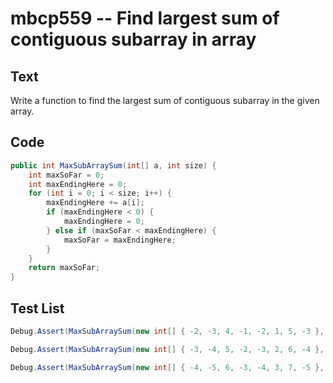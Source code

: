 # mbcp559 -- Find largest sum of contiguous subarray in array

## Text

Write a function to find the largest sum of contiguous subarray in the given array.

## Code

```csharp
public int MaxSubArraySum(int[] a, int size) {
    int maxSoFar = 0;
    int maxEndingHere = 0;
    for (int i = 0; i < size; i++) {
        maxEndingHere += a[i];
        if (maxEndingHere < 0) {
            maxEndingHere = 0;
        } else if (maxSoFar < maxEndingHere) {
            maxSoFar = maxEndingHere;
        }
    }
    return maxSoFar;
}
```

## Test List

```csharp
Debug.Assert(MaxSubArraySum(new int[] { -2, -3, 4, -1, -2, 1, 5, -3 }, 8) == 7);
```

```csharp
Debug.Assert(MaxSubArraySum(new int[] { -3, -4, 5, -2, -3, 2, 6, -4 }, 8) == 8);
```

```csharp
Debug.Assert(MaxSubArraySum(new int[] { -4, -5, 6, -3, -4, 3, 7, -5 }, 8) == 10);
```
